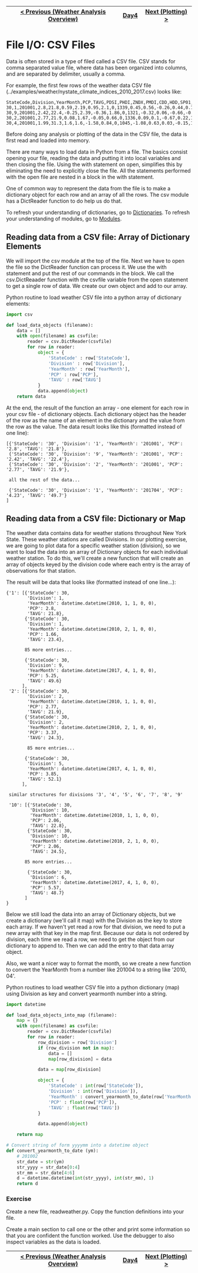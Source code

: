 [< Previous (Weather Analysis Overview)](WeatherAnalysisOverview.md) | [Day4](../README.md)| [Next (Plotting) >](SimplePlotting.md) |
|----|----|----|
# File I/O: CSV Files

Data is often stored in a type of filed called a CSV file. CSV stands for comma separated value file, where data has been organized into columns, and are separated by delimiter, usually a comma.

For example, the first few rows of the weather data CSV file (../examples/weather/nystate_climate_indices_2010_2017.csv) looks like:
```
StateCode,Division,YearMonth,PCP,TAVG,PDSI,PHDI,ZNDX,PMDI,CDD,HDD,SP01,SP02,SP03,SP06,SP09,SP12,SP24,TMIN,TMAX
30,1,201001,2.8,21.8,0.59,2.19,0.95,2.1,0,1339,0.45,0.56,-0.26,0.44,0.75,0.41,1.01,14.5,29.2
30,9,201001,2.42,22.4,-0.25,2.39,-0.36,1.86,0,1321,-0.32,0.06,-0.66,-0.08,0.51,0.51,1.52,16,28.8
30,2,201001,2.77,21.9,0.08,1.67,-0.05,0.66,0,1336,0.09,0.1,-0.67,0.22,1.1,0.5,1.07,14.2,29.5
30,4,201001,1.99,31.3,1.6,1.6,-1.58,0.84,0,1045,-1.08,0.63,0.03,-0.15,1.1,0.47,0.84,24.2,38.3

```

Before doing any analysis or plotting of the data in the CSV file, the data is first read and loaded into memory.

There are many ways to load data in Python from a file. The basics consist opening your file, reading the data and putting it into local variables and then closing the file. Using the with statement on open, simplifies this by eliminating the need to explicitly close the file. All the statements performed with the open file are nested in a block in the with statement.

One of common way to represent the data from the file is to make a dictionary object for each row and an array of all the rows. The csv module has a DictReader function to do help us do that. 

To refresh your understanding of dictionaries, go to [Dictionaries](../Day2/Dictionaries.md).
To refresh your understanding of modules, go to [Modules](../Day3/Modules.md).

## Reading data from a CSV file: Array of Dictionary Elements

We will import the csv module at the top of the file. Next we have to open the file so the DictReader function can process it. We use the with statement and put the rest of our commands in the block. We call the csv.DictReaader function with the csvfile variable from the open statement to get a single row of data. We create our own object and add to our array.

Python routine to load weather CSV file into a python array of dictionary elements:
```python
import csv

def load_data_objects (filename):
    data = []
    with open(filename) as csvfile:
        reader = csv.DictReader(csvfile)
        for row in reader:
            object = {
                'StateCode' : row['StateCode'],
                'Division' : row['Division'],
                'YearMonth' : row['YearMonth'],
                'PCP' : row['PCP'],
                'TAVG' : row['TAVG']
            }
            data.append(object)
    return data
```

At the end, the result of the function an array - one element for each row in your csv file - of dictionary objects. Each dictionary object has the header of the row as the name of an element in the dictionary and the value from the row as the value. The data result looks like this (formatted instead of one line):

```
[{'StateCode': '30', 'Division': '1', 'YearMonth': '201001', 'PCP': '2.8', 'TAVG': '21.8'}, 
 {'StateCode': '30', 'Division': '9', 'YearMonth': '201001', 'PCP': '2.42', 'TAVG': '22.4'}, 
 {'StateCode': '30', 'Division': '2', 'YearMonth': '201001', 'PCP': '2.77', 'TAVG': '21.9'}, 
 
 all the rest of the data...
 
 {'StateCode': '30', 'Division': '1', 'YearMonth': '201704', 'PCP': '4.23', 'TAVG': '49.7'}
]

```

## Reading data from a CSV file: Dictionary or Map

The weather data contains data for weather stations throughout New York State. These weather stations are called Divisions. In our plotting exercise, we are going to plot data for a specific weather station (division), so we want to load the data into an array of Dictionary objects for each individual weather station. To do this, we'll create a new function that will create an array of objects keyed by the division code where each entry is the array of observations for that station.

The result will be data that looks like (formatted instead of one line...):
```
{'1': [{'StateCode': 30, 
        'Division': 1, 
        'YearMonth': datetime.datetime(2010, 1, 1, 0, 0), 
        'PCP': 2.8, 
        'TAVG': 21.8}, 
       {'StateCode': 30, 
        'Division': 1,
        'YearMonth': datetime.datetime(2010, 2, 1, 0, 0), 
        'PCP': 1.66, 
        'TAVG': 23.4}, 
       
       85 more entries...
        
       {'StateCode': 30, 
        'Division': 9, 
        'YearMonth': datetime.datetime(2017, 4, 1, 0, 0), 
        'PCP': 5.25, 
        'TAVG': 49.6}
      ], 
 '2': [{'StateCode': 30, 
        'Division': 2, 
        'YearMonth': datetime.datetime(2010, 1, 1, 0, 0), 
        'PCP': 2.77, 
        'TAVG': 21.9}, 
       {'StateCode': 30, 
        'Division': 2, 
        'YearMonth': datetime.datetime(2010, 2, 1, 0, 0), 
        'PCP': 3.37, 
        'TAVG': 24.3}, 
        
        85 more entries...
           
       {'StateCode': 30, 
        'Division': 5, 
        'YearMonth': datetime.datetime(2017, 4, 1, 0, 0), 
        'PCP': 3.85, 
        'TAVG': 52.1}
      ], 
      
 similar structures for divisions '3', '4', '5', '6', '7', '8', '9'
 
 '10': [{'StateCode': 30, 
         'Division': 10, 
         'YearMonth': datetime.datetime(2010, 1, 1, 0, 0), 
         'PCP': 2.06, 
         'TAVG': 22.8}, 
        {'StateCode': 30, 
         'Division': 10, 
         'YearMonth': datetime.datetime(2010, 2, 1, 0, 0), 
         'PCP': 2.06, 
         'TAVG': 24.5}, 
       
       85 more entries...
        
        {'StateCode': 30, 
         'Division': 6, 
         'YearMonth': datetime.datetime(2017, 4, 1, 0, 0), 
         'PCP': 5.57, 
         'TAVG': 48.7}
       ]
}
```

Below we still load the data into an array of Dictionary objects, but we create a dictionary (we'll call it map) with the Division as the key to store each array. If we haven't yet read a row for that division, we need to put a new array with that key in the map first. Because our data is not ordered by division, each time we read a row, we need to get the object from our dictionary to append to. Then we can add the entry to that data array object. 

Also, we want a nicer way to format the month, so we create a new function to convert the YearMonth from a number like 201004 to a string like '2010, 04'.

Python routines to load weather CSV file into a python dictionary (map) using Division as key and convert yearmonth number into a string.

```python
import datetime

def load_data_objects_into_map (filename):
    map = {}
    with open(filename) as csvfile:
        reader = csv.DictReader(csvfile)
        for row in reader:
            row_division = row['Division']
            if (row_division not in map):
                data = []
                map[row_division] = data

            data = map[row_division]

            object = {
                'StateCode' : int(row['StateCode']),
                'Division' : int(row['Division']),
                'YearMonth' : convert_yearmonth_to_date(row['YearMonth']),
                'PCP' : float(row['PCP']),
                'TAVG' : float(row['TAVG'])
            }

            data.append(object)

    return map

# Convert string of form yyyymm into a datetime object
def convert_yearmonth_to_date (ym):
    # 201002
    str_date = str(ym)
    str_yyyy = str_date[0:4]
    str_mm = str_date[4:6]
    d = datetime.datetime(int(str_yyyy), int(str_mm), 1)
    return d
```

### Exercise

Create a new file, readweather.py. Copy the function definitions into your file.

Create a main section to call one or the other and print some information so that you are confident the function worked. Use the debugger to also inspect variables as the data is loaded.


[< Previous (Weather Analysis Overview)](WeatherAnalysisOverview.md) | [Day4](../README.md)| [Next (Plotting) >](SimplePlotting.md) |
|----|----|----|
